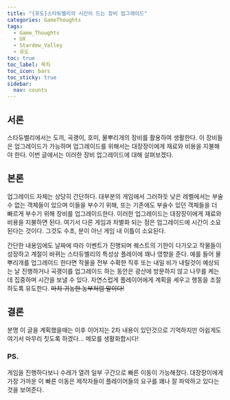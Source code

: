 ```yaml
---
title: "{유도}스타듀벨리의 시간이 드는 장비 업그레이드"
categories: GameThoughts
tags:
  - Game_Thoughts
  - UX
  - Stardew_Valley
  - 유도
toc: true
toc_label: 목차
toc_icon: bars
toc_sticky: true
sidebar:
  nav: counts
---
```

## 서론
스타듀벨리에서는 도끼, 곡괭이, 호미, 물뿌리개의 장비를 활용하여 생활한다. 이 장비들은 업그레이드가 가능하며 업그레이드를 위해서는 대장장이에게 재료와 비용을 지불해야 한다. 이번 글에서는 이러한 장비 업그레이드에 대해 살펴보겠다.

## 본론
업그레이드 자체는 상당히 간단하다. 대부분의 게임에서 그러하듯 낮은 레벨에서는 부술 수 없는 객체들이 있으며 이들을 부수기 위해, 또는 기존에도 부술수 있던 객체들을 더 빠르게 부수기 위해 장비를 업그레이드한다. 이러한 업그레이드는 대장장이에게 재료와 비용을 지불하면 된다. 여기서 다른 게임과 차별화 되는 점은 업그레이드에 시간이 소요된다는 것이다. 그것도 수초, 분이 아닌 게임 내 이틀이 소요된다.

간단한 내용임에도 날짜에 따라 이벤트가 진행되며 퀘스트의 기한이 다가오고 작물들이 성장하고 계절이 바뀌는 스타듀벨리의 특성상 플레이에 꽤나 영향을 준다. 예를 들어 물뿌리개를 업그레이드 한다면 작물을 전부 수확한 직후 또는 내일 비가 내릴것이 예상되는 날 진행하거나 곡괭이를 업그레이드 하는 동안은 광산에 방문하지 않고 나무를 케는데 집중하며 시간을 보낼 수 있다. 자연스럽게 플레이어에게 계획을 세우고 행동을 조절하도록 유도한다. ~~마치 귀농한 농부처럼 말이다!~~

## 결론
분명 이 글을 계획했을때는 이후 이어지는 2차 내용이 있던것으로 기억하지만 아쉽게도 여기서 마무리 짓도록 하겠다... 메모를 생활화합시다!

### PS.
게임을 진행하다보니 수레가 열려 일부 구간으로 빠른 이동이 가능해졌다. 대장장이에게 가장 가까운 이 빠른 이동은 제작자들이 플레이어들의 요구를 꽤나 잘 파악하고 있다는 것을 보여준다.